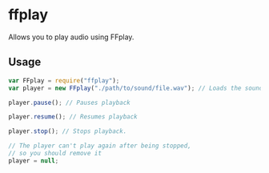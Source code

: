 # ffplay
Allows you to play audio using FFplay.

## Usage
```javascript
var FFplay = require("ffplay");
var player = new FFplay("./path/to/sound/file.wav"); // Loads the sound file and automatically starts playing

player.pause(); // Pauses playback

player.resume(); // Resumes playback

player.stop(); // Stops playback.

// The player can't play again after being stopped,
// so you should remove it
player = null;
```